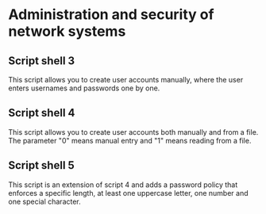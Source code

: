 # Administration and security of network systems
## Script shell 3
This script allows you to create user accounts manually, where the user enters usernames and passwords one by one.

## Script shell 4
This script allows you to create user accounts both manually and from a file. The parameter "0" means manual entry and "1" means reading from a file.

## Script shell 5
This script is an extension of script 4 and adds a password policy that enforces a specific length, at least one uppercase letter, one number and one special character.
